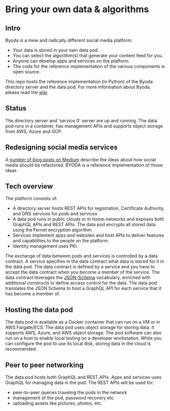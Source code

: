 # Bring your own data & algorithms

## Intro
Byoda is a mew and radically different social media platform:
- Your data is stored in your own data pod.
- You can select the algorithm(s) that generate your content feed for you.
- Anyone can develop apps and services on the platform.
- The code for the reference implementation of the various components is open source.

This repo hosts the reference implementation (in Python) of the Byoda directory server and the data pod. For more information about Byoda, please read the [wiki](https://github.com/StevenHessing/byoda/wiki)

## Status
The directory server and 'service 0' server are up and running. The data pod runs in a container, has management APIs and supports object storage from AWS, Azure and GCP.

## Redesigning social media services
A [number of blog posts on Medium](https://stevenhessing.medium.com/) describe the ideas about how social media should be refactored. BYODA is a reference implementation of those ideas

## Tech overview
The platform consists of:
- A directory server hosts REST APIs for registration, Certificate Authority, and DNS services for pods and services
- A data pod runs in public clouds or in home-networks and exposes both GraphQL APIs and REST APIs. The data pod encrypts all stored data using the Fernet encryption algorithm
- Services implement apps and websites and host APIs to deliver features and capabilities to the people on the platform.
- Identity management uses PKI.

The exchange of data between pods and services is controlled by a data contract. A service specifies in the data contract what data is stored for it in the data pod. The data contract is defined by a service and you have to accept the data contract when you become a member of the service. The data contract leverages the [JSON-Schema](https://json-schema.org/) vocabulary, enriched with additional constructs to define access control for the data. The data pod translates the JSON Schema to host a GraphQL API for each service that it has become a member of.

## Hosting the data pod
The data pod is available as a Docker container that can run on a VM or in AWS Fargate/ECS. The data pod uses object storage for storing data. It supports AWS, Azure, and AWS object storage. The pod software can also run on a host to enable local testing on a developer workstation. While you can configure the pod to use its local disk, storing data in the cloud is recommended.

## Peer to peer networking
The data pod hosts both GraphQL and REST APIs. Apps and services uses GraphQL for managing data in the pod. The REST APIs will be used for:
- peer-to-peer queries traveling the pods in the network
- management of the pod, password recovery etc.
- uploading assets like pictures, photos, etc.
